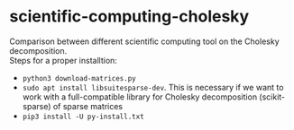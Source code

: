# scientific-computing-cholesky

Comparison between different scientific computing tool on the Cholesky decomposition.  
Steps for a proper installtion: 
* `python3 download-matrices.py`
* `sudo apt install libsuitesparse-dev`. This is necessary if we want to work with a full-compatible library for Cholesky decomposition (scikit-sparse) of sparse matrices
* `pip3 install -U py-install.txt`

